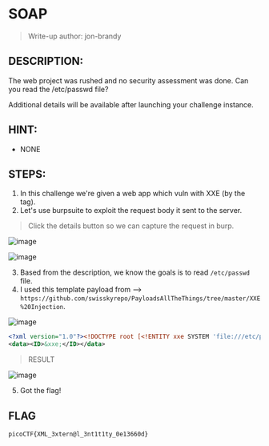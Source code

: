 # SOAP
> Write-up author: jon-brandy
## DESCRIPTION:
The web project was rushed and no security assessment was done. Can you read the /etc/passwd file?

Additional details will be available after launching your challenge instance.
## HINT:
- NONE
## STEPS:
1. In this challenge we're given a web app which vuln with XXE (by the tag).
2. Let's use burpsuite to exploit the request body it sent to the server.

> Click the details button so we can capture the request in burp.

![image](https://github.com/jon-brandy/CTF-WRITE-UP/assets/70703371/c2914963-e6a6-4b1d-abb6-7e0f2ef6383b)


![image](https://github.com/jon-brandy/CTF-WRITE-UP/assets/70703371/2360b8e2-e22d-42ae-a407-f4bb40742ec5)


3. Based from the description, we know the goals is to read `/etc/passwd` file.
4. I used this template payload from --> `https://github.com/swisskyrepo/PayloadsAllTheThings/tree/master/XXE%20Injection`.

![image](https://github.com/jon-brandy/CTF-WRITE-UP/assets/70703371/7c755e76-d4ea-402c-a6a0-7315fd6409a0)


```xml
<?xml version="1.0"?><!DOCTYPE root [<!ENTITY xxe SYSTEM 'file:///etc/passwd'>]>
<data><ID>&xxe;</ID></data>
```

> RESULT

![image](https://github.com/jon-brandy/CTF-WRITE-UP/assets/70703371/aac2cc06-f351-4670-907b-a1bde8e66052)


5. Got the flag!

## FLAG

```
picoCTF{XML_3xtern@l_3nt1t1ty_0e13660d}
```
